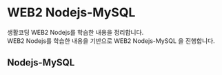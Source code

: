 # WEB2 Nodejs-MySQL

생활코딩 WEB2 Nodejs를 학습한 내용을 정리합니다.  
WEB2 Nodejs를 학습한 내용을 기반으로 WEB2 Nodejs-MySQL 을 진행합니다.

## Nodejs-MySQL

